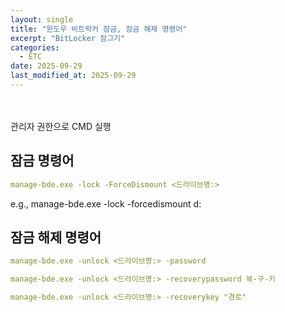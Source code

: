 ```yaml
---
layout: single
title: "윈도우 비트락커 잠금, 잠금 해제 명령어"
excerpt: "BitLocker 잠그기"
categories:
  - ETC
date: 2025-09-29
last_modified_at: 2025-09-29
---
```

<br>
<br>
관리자 권한으로 CMD 실행<br>

## 잠금 명령어 

```yaml
manage-bde.exe -lock -ForceDismount <드라이브명:>
```

e.g., manage-bde.exe -lock -forcedismount d: <br>

## 잠금 해제 명령어

```yaml
manage-bde.exe -unlock <드라이브명:> -password
```

```yaml
manage-bde.exe -unlock <드라이브명:> -recoverypassword 복-구-키
```

```yaml
manage-bde.exe -unlock <드라이브명:> -recoverykey "경로"
```

